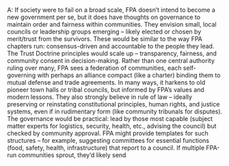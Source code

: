 A: If society were to fail on a broad scale, FPA doesn’t intend to become a new government per se, but it does have thoughts on governance to maintain order and fairness within communities. They envision small, local councils or leadership groups emerging – likely elected or chosen by merit/trust from the survivors. These would be similar to the way FPA chapters run: consensus-driven and accountable to the people they lead. The Trust Doctrine principles would scale up – transparency, fairness, and community consent in decision-making. Rather than one central authority ruling over many, FPA sees a federation of communities, each self-governing with perhaps an alliance compact (like a charter) binding them to mutual defense and trade agreements. In many ways, it harkens to old pioneer town halls or tribal councils, but informed by FPA’s values and modern lessons. They also strongly believe in rule of law – ideally preserving or reinstating constitutional principles, human rights, and justice systems, even if in rudimentary form (like community tribunals for disputes). The governance would be practical: lead by those most capable (subject matter experts for logistics, security, health, etc., advising the council) but checked by community approval. FPA might provide templates for such structures – for example, suggesting committees for essential functions (food, safety, health, infrastructure) that report to a council. If multiple FPA-run communities sprout, they’d likely send